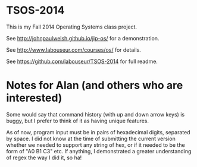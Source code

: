 TSOS-2014
=========

This is my Fall 2014 Operating Systems class project.

See http://johnpaulwelsh.github.io/jip-os/ for a demonstration.

See http://www.labouseur.com/courses/os/ for details.

See https://github.com/labouseur/TSOS-2014 for full readme.


Notes for Alan (and others who are interested)
==============================================

Some would say that command history (with up and down arrow keys) is buggy,
but I prefer to think of it as having unique features.

As of now, program input must be in pairs of hexadecimal digits, separated by space.
I did not know at the time of submitting the current version whether we needed to support
any string of hex, or if it needed to be the form of "A0 B1 C3" etc. If anything, I demonstrated
a greater understanding of regex the way I did it, so ha!
